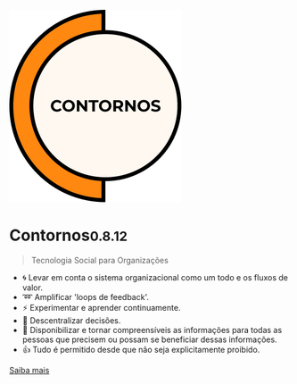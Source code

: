 ![Contornos](./assets/logo.png ':size=220')
	
# Contornos<small>0.8.12</small>

>  Tecnologia Social para Organizações

- :cyclone: Levar em conta o sistema organizacional como um todo e os fluxos de valor.
- :loop: Amplificar 'loops de feedback'.
- :zap: Experimentar e aprender continuamente.
- :high_brightness: Descentralizar decisões.
- :loudspeaker: Disponibilizar e tornar compreensíveis as informações para todas as pessoas que precisem ou possam se beneficiar dessas informações.
- :thumbsup: Tudo é permitido desde que não seja explicitamente proibido.

[Saiba mais](start)
